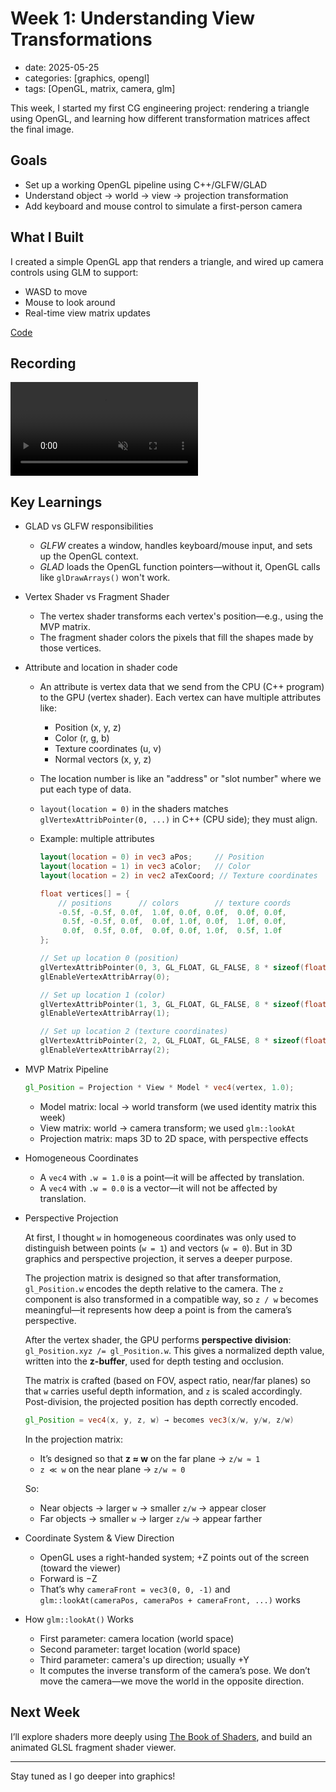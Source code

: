 # Week 1: Understanding View Transformations


* date: 2025-05-25
* categories: \[graphics, opengl]
* tags: \[OpenGL, matrix, camera, glm]

This week, I started my first CG engineering project: rendering a triangle using OpenGL, and learning how different transformation matrices affect the final image.

## Goals

* Set up a working OpenGL pipeline using C++/GLFW/GLAD
* Understand object → world → view → projection transformation
* Add keyboard and mouse control to simulate a first-person camera

## What I Built

I created a simple OpenGL app that renders a triangle, and wired up camera controls using GLM to support:

* WASD to move
* Mouse to look around
* Real-time view matrix updates

[Code](https://github.com/shu-ting-yang/cg-learning-journal/tree/master/projects/w1-view-transform)


## Recording

<video controls autoplay muted loop style="max-width: 100%;">
  <source src="{{ '../assets/videos/w1-demo.mp4' | relative_url }}" type="video/mp4">
  Your browser does not support the video tag.
</video>


## Key Learnings

* GLAD vs GLFW responsibilities

  * *GLFW* creates a window, handles keyboard/mouse input, and sets up the OpenGL context.
  * *GLAD* loads the OpenGL function pointers—without it, OpenGL calls like `glDrawArrays()` won't work.

* Vertex Shader vs Fragment Shader

  * The vertex shader transforms each vertex's position—e.g., using the MVP matrix.
  * The fragment shader colors the pixels that fill the shapes made by those vertices.

* Attribute and location in shader code

  * An attribute is vertex data that we send from the CPU (C++ program) to the GPU (vertex shader). Each vertex can have multiple attributes like:

    * Position (x, y, z)
    * Color (r, g, b)
    * Texture coordinates (u, v)
    * Normal vectors (x, y, z)

  * The location number is like an "address" or "slot number" where we put each type of data.

  * `layout(location = 0)` in the shaders matches `glVertexAttribPointer(0, ...)` in C++ (CPU side); they must align.

  * Example: multiple attributes

    ```glsl
    layout(location = 0) in vec3 aPos;     // Position
    layout(location = 1) in vec3 aColor;   // Color
    layout(location = 2) in vec2 aTexCoord; // Texture coordinates
    ```

    ```cpp
    float vertices[] = {
        // positions      // colors        // texture coords
        -0.5f, -0.5f, 0.0f,  1.0f, 0.0f, 0.0f,  0.0f, 0.0f,
         0.5f, -0.5f, 0.0f,  0.0f, 1.0f, 0.0f,  1.0f, 0.0f,
         0.0f,  0.5f, 0.0f,  0.0f, 0.0f, 1.0f,  0.5f, 1.0f
    };

    // Set up location 0 (position)
    glVertexAttribPointer(0, 3, GL_FLOAT, GL_FALSE, 8 * sizeof(float), (void*)0);
    glEnableVertexAttribArray(0);

    // Set up location 1 (color)
    glVertexAttribPointer(1, 3, GL_FLOAT, GL_FALSE, 8 * sizeof(float), (void*)(3 * sizeof(float)));
    glEnableVertexAttribArray(1);

    // Set up location 2 (texture coordinates)
    glVertexAttribPointer(2, 2, GL_FLOAT, GL_FALSE, 8 * sizeof(float), (void*)(6 * sizeof(float)));
    glEnableVertexAttribArray(2);
    ```

* MVP Matrix Pipeline

  ```glsl
  gl_Position = Projection * View * Model * vec4(vertex, 1.0);
  ```

  * Model matrix: local → world transform (we used identity matrix this week)
  * View matrix: world → camera transform; we used `glm::lookAt`
  * Projection matrix: maps 3D to 2D space, with perspective effects

* Homogeneous Coordinates

  * A `vec4` with `.w = 1.0` is a point—it will be affected by translation.
  * A `vec4` with `.w = 0.0` is a vector—it will not be affected by translation.

* Perspective Projection

  At first, I thought `w` in homogeneous coordinates was only used to distinguish between points (`w = 1`) and vectors (`w = 0`). But in 3D graphics and perspective projection, it serves a deeper purpose.

  The projection matrix is designed so that after transformation, `gl_Position.w` encodes the depth relative to the camera. The `z` component is also transformed in a compatible way, so `z / w` becomes meaningful—it represents how deep a point is from the camera’s perspective.

  After the vertex shader, the GPU performs **perspective division**: `gl_Position.xyz /= gl_Position.w`. This gives a normalized depth value, written into the **z-buffer**, used for depth testing and occlusion.

  The matrix is crafted (based on FOV, aspect ratio, near/far planes) so that `w` carries useful depth information, and `z` is scaled accordingly. Post-division, the projected position has depth correctly encoded.

  ```glsl
  gl_Position = vec4(x, y, z, w) → becomes vec3(x/w, y/w, z/w)
  ```

  In the projection matrix:

  * It’s designed so that **z ≈ w** on the far plane → `z/w ≈ 1`
  * `z ≪ w` on the near plane → `z/w ≈ 0`

  So:

  * Near objects → larger `w` → smaller `z/w` → appear closer
  * Far objects → smaller `w` → larger `z/w` → appear farther

* Coordinate System & View Direction

  * OpenGL uses a right-handed system; +Z points out of the screen (toward the viewer)
  * Forward is −Z
  * That’s why `cameraFront = vec3(0, 0, -1)` and `glm::lookAt(cameraPos, cameraPos + cameraFront, ...)` works

* How `glm::lookAt()` Works

  * First parameter: camera location (world space)
  * Second parameter: target location (world space)
  * Third parameter: camera's up direction; usually +Y
  * It computes the inverse transform of the camera’s pose. We don’t move the camera—we move the world in the opposite direction.

## Next Week

I’ll explore shaders more deeply using [The Book of Shaders](https://thebookofshaders.com/), and build an animated GLSL fragment shader viewer.

---

Stay tuned as I go deeper into graphics!
